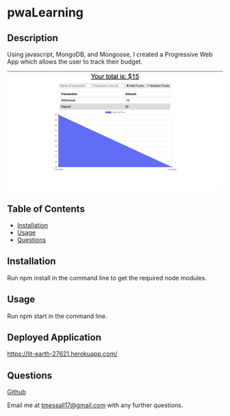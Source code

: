 # pwaLearning

## Description
Using javascript, MongoDB, and Mongoose, I created a Progressive Web App which allows the user to track their budget.

![application](./public/pwa.png)

## Table of Contents
* [Installation](#installation)
* [Usage](#usage)
* [Questions](#questions)

## Installation
Run npm install in the command line to get the required node modules.

## Usage
Run npm start in the command line.

## Deployed Application
https://lit-earth-27621.herokuapp.com/

## Questions
<a href="https://github.com/tmessall">Github</a>

Email me at tmessall17@gmail.com with any further questions.
